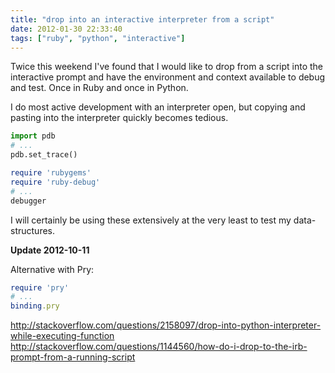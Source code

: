 ```yaml
---
title: "drop into an interactive interpreter from a script"
date: 2012-01-30 22:33:40
tags: ["ruby", "python", "interactive"]
---
```


Twice this weekend I've found that I would like to drop from a script into the
interactive prompt and have the environment and context available to debug and
test. Once in Ruby and once in Python.

I do most active development with an interpreter open, but copying and pasting
into the interpreter quickly becomes tedious.

```python
import pdb
# ...
pdb.set_trace()
```

```ruby
require 'rubygems'
require 'ruby-debug'
# ...
debugger
```

I will certainly be using these extensively at the very least to test my
data-structures.

**Update 2012-10-11**  

Alternative with Pry:

```ruby
require 'pry'
# ...
binding.pry
```

<a href="http://stackoverflow.com/questions/2158097/drop-into-python-interpreter-while-executing-function">http://stackoverflow.com/questions/2158097/drop-into-python-interpreter-while-executing-function</a>
<a href="http://stackoverflow.com/questions/1144560/how-do-i-drop-to-the-irb-prompt-from-a-running-script">http://stackoverflow.com/questions/1144560/how-do-i-drop-to-the-irb-prompt-from-a-running-script</a>
